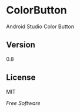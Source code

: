 ColorButton
===========

Android Studio Color Button

Version
-

0.8

License
-

MIT

*Free Software*